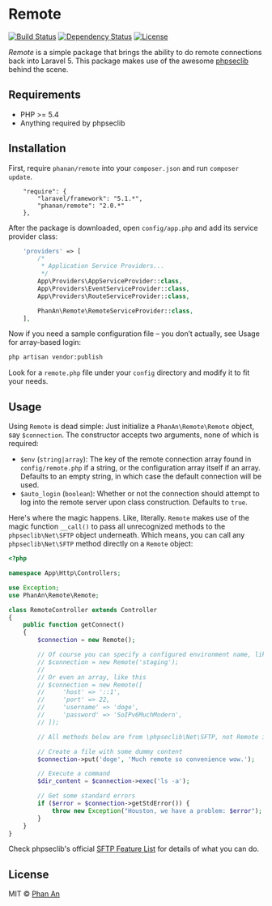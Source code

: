 # Remote

[![Build Status](https://travis-ci.org/phanan/remote.svg?branch=master)](https://travis-ci.org/phanan/remote)
[![Dependency Status](https://gemnasium.com/phanan/remote.svg)](https://gemnasium.com/phanan/remote)
[![License](https://poser.pugx.org/phanan/remote/license.svg)](https://packagist.org/packages/phanan/remote)

*Remote* is a simple package that brings the ability to do remote connections back into Laravel 5. This package makes use of the awesome [phpseclib](https://github.com/phpseclib/phpseclib) behind the scene.

## Requirements
* PHP >= 5.4
* Anything required by phpseclib

## Installation
First, require `phanan/remote` into your `composer.json` and run `composer update`.

```
    "require": {
        "laravel/framework": "5.1.*",
        "phanan/remote": "2.0.*"
    },
```

After the package is downloaded, open `config/app.php` and add its service provider class:

``` php
    'providers' => [
        /*
         * Application Service Providers...
         */
        App\Providers\AppServiceProvider::class,
        App\Providers\EventServiceProvider::class,
        App\Providers\RouteServiceProvider::class,

        PhanAn\Remote\RemoteServiceProvider::class,
    ],
```

Now if you need a sample configuration file – you don’t actually, see Usage for array-based login:

``` bash
php artisan vendor:publish
```

Look for a `remote.php` file under your `config` directory and modify it to fit your needs.


## Usage
Using `Remote` is dead simple: Just initialize a `PhanAn\Remote\Remote` object, say `$connection`. The constructor accepts two arguments, none of which is required:

* `$env` (`string|array`): The key of the remote connection array found in `config/remote.php` if a string, or the configuration array itself if an array. Defaults to an empty string, in which case the default connection will be used.
* `$auto_login` (`boolean`): Whether or not the connection should attempt to log into the remote server upon class construction. Defaults to `true`.

Here's where the magic happens. Like, literally. `Remote` makes use of the magic function `__call()` to pass all unrecognized methods to the `phpseclib\Net\SFTP` object underneath. Which means, you can call any `phpseclib\Net\SFTP` method directly on a `Remote` object:

``` php
<?php

namespace App\Http\Controllers;

use Exception;
use PhanAn\Remote\Remote;

class RemoteController extends Controller
{
    public function getConnect()
    {
        $connection = new Remote();

        // Of course you can specify a configured environment name, like this
        // $connection = new Remote('staging');
        //
        // Or even an array, like this
        // $connection = new Remote([
        //     'host' => '::1',
        //     'port' => 22,
        //     'username' => 'doge',
        //     'password' => 'SoIPv6MuchModern',
        // ]);

        // All methods below are from \phpseclib\Net\SFTP, not Remote itself! Magic!

        // Create a file with some dummy content
        $connection->put('doge', 'Much remote so convenience wow.');

        // Execute a command
        $dir_content = $connection->exec('ls -a');

        // Get some standard errors
        if ($error = $connection->getStdError()) {
            throw new Exception("Houston, we have a problem: $error");
        }
    }
}

```

Check phpseclib's official [SFTP Feature List](http://phpseclib.sourceforge.net/sftp/intro.html) for details of what you can do.

## License
MIT © [Phan An](http://phanan.net)
